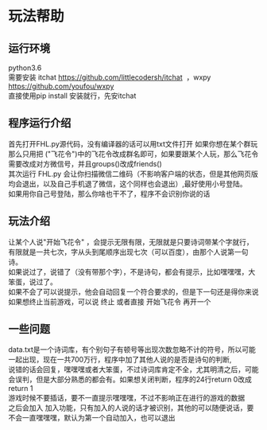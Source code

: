 玩法帮助
=====
## 运行环境
python3.6<br>
需要安装 itchat https://github.com/littlecodersh/itchat  ，wxpy https://github.com/youfou/wxpy  <br>
直接使用pip install 安装就行，先安itchat

## 程序运行介绍
首先打开FHL.py源代码，没有编译器的话可以用txt文件打开
如果你想在某个群玩那么只用把 ("飞花令")中的飞花令改成群名即可，如果要跟某个人玩，那么飞花令需要改成对方微信号，并且groups()改成friends()<br>
其次运行 FHL.py 会让你扫描微信二维码（不影响客户端的状态，但是其他网页版均会退出，以及自己手机退了微信，这个同样也会退出）,最好使用小号登陆。<br>
如果用你自己号登陆，那么你啥也干不了，程序不会识别你说的话<br>
## 玩法介绍
让某个人说"开始飞花令" ，会提示无限有限，无限就是只要诗词带某个字就行，有限就是一共七次，字从头到尾顺序出现七次（可以百度），由那个人说第一句诗。<br>
如果说过了，说错了（没有带那个字），不是诗句，都会有提示，比如嘿嘿嘿，大笨蛋，说过了。<br>
如果不会了可以说提示，他会自动回复一个符合要求的，但是下一句还是得你来说<br>
如果想终止当前游戏，可以说 终止 或者直接 开始飞花令 再开一个



## 一些问题
data.txt是一个诗词库，有个别句子有顿号等出现次数忽略不计的符号，所以可能一起出现，现在一共700万行，程序中加了其他人说的是否是诗句的判断,<br>
说错的话会回复，嘿嘿嘿或者大笨蛋，不过诗词库肯定不全，尤其明清之后，可能会误判，但是大部分熟悉的都会有。如果想关闭判断，程序的24行return 0改成return 1<br>
游戏时候不要插话，要不一直提示嘿嘿嘿，不过不影响正在进行的游戏的数据<br>
之后会加入 加入功能，只有加入的人说的话才被识别，其他的可以随便说话，要不会一直嘿嘿嘿，默认为第一个自动加入，也可以退出<br>

